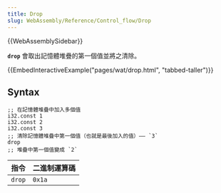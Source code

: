 ```yaml
---
title: Drop
slug: WebAssembly/Reference/Control_flow/Drop
---
```


{{WebAssemblySidebar}}

**`drop`** 會取出記憶體堆疊的第一個值並將之清除。

{{EmbedInteractiveExample("pages/wat/drop.html", "tabbed-taller")}}

## Syntax

```wasm
;; 在記憶體堆疊中加入多個值
i32.const 1
i32.const 2
i32.const 3
;; 清除記憶體堆疊中第一個值（也就是最後加入的值）—— `3`
drop
;; 堆疊中第一個值變成 `2`
```

| 指令   | 二進制運算碼 |
| ------ | ------------ |
| `drop` | `0x1a`       |
